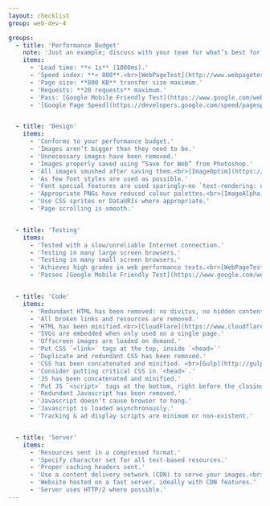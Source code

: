 ```yaml
---
layout: checklist
group: web-dev-4

groups:
  - title: 'Performance Budget'
    note: 'Just an example; discuss with your team for what’s best for you.'
    items:
      - 'Load time: **< 1s** (1000ms).'
      - 'Speed index: **< 800**.<br>[WebPageTest](http://www.webpagetest.org/)'
      - 'Page size: **800 KB** transfer size maximum.'
      - 'Requests: **20 requests** maximum.'
      - 'Pass: [Google Mobile Friendly Test](https://www.google.com/webmasters/tools/mobile-friendly/).'
      - '[Google Page Speed](https://developers.google.com/speed/pagespeed/insights/): achieve green on Mobile & green on Desktop.'


  - title: 'Design'
    items:
      - 'Conforms to your performance budget.'
      - 'Images aren’t bigger than they need to be.'
      - 'Unnecessary images have been removed.'
      - 'Images properly saved using “Save for Web” from Photoshop.'
      - 'All images smushed after saving them.<br>[ImageOptim](https://imageoptim.com/), [SVGO](https://github.com/svg/svgo-gui)'
      - 'As few font styles are used as possible.'
      - 'Font special features are used sparingly—no `text-rendering: optimizeLegibility`'
      - 'Appropriate PNGs have reduced colour palettes.<br>[ImageAlpha](http://pngmini.com/)'
      - 'Use CSS sprites or DataURIs where appropriate.'
      - 'Page scrolling is smooth.'


  - title: 'Testing'
    items:
      - 'Tested with a slow/unreliable Internet connection.'
      - 'Testing in many large screen browsers.'
      - 'Testing in many small screen browsers.'
      - 'Achieves high grades in web performance tests.<br>[WebPageTest](http://www.webpagetest.org/), [Google Page Speed](https://developers.google.com/speed/pagespeed/insights/), [YSlow](http://yslow.org/).'
      - 'Passes [Google Mobile Friendly Test](https://www.google.com/webmasters/tools/mobile-friendly/).'


  - title: 'Code'
    items:
      - 'Redundant HTML has been removed: no divitus, no hidden content, etc.'
      - 'All broken links and resources are removed.'
      - 'HTML has been minified.<br>[CloudFlare](https://www.cloudflare.com/)'
      - 'SVGs are embedded when only used on a single page.'
      - 'Offscreen images are loaded on demand.'
      - 'Put CSS `<link>` tags at the top, inside `<head>`'
      - 'Duplicate and redundant CSS has been removed.'
      - 'CSS has been concatenated and minified. <br>[Gulp](http://gulpjs.com/), [Grunt](http://gruntjs.com/), [Prepros](https://prepros.io/), [CodeKit](http://incident57.com/codekit/)'
      - 'Consider putting critical CSS in `<head>`.'
      - 'JS has been concatenated and minified.'
      - 'Put JS `<script>` tags at the bottom, right before the closing `</body>`.'
      - 'Redundant Javascript has been removed.'
      - 'Javascript doesn’t cause browser to hang.'
      - 'Javascript is loaded asynchronously.'
      - 'Tracking & ad display scripts are minimum or non-existent.'


  - title: 'Server'
    items:
      - 'Resources sent in a compressed format.'
      - 'Specify character set for all text-based resources.'
      - 'Proper caching headers sent.'
      - 'Use a content delivery network (CDN) to serve your images.<br>[CloudFlare](https://www.cloudflare.com/), [KeyCDN](https://www.keycdn.com/)'
      - 'Website hosted on a fast server, ideally with CDN features.'
      - 'Server uses HTTP/2 where possible.'
---
```

